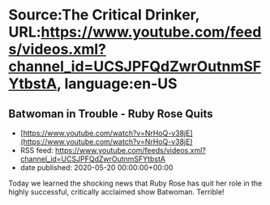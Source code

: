 # Source:The Critical Drinker, URL:https://www.youtube.com/feeds/videos.xml?channel_id=UCSJPFQdZwrOutnmSFYtbstA, language:en-US

## Batwoman in Trouble - Ruby Rose Quits
 - [https://www.youtube.com/watch?v=NrHoQ-v38jE](https://www.youtube.com/watch?v=NrHoQ-v38jE)
 - RSS feed: https://www.youtube.com/feeds/videos.xml?channel_id=UCSJPFQdZwrOutnmSFYtbstA
 - date published: 2020-05-20 00:00:00+00:00

Today we learned the shocking news that Ruby Rose has quit her role in the highly successful, critically acclaimed show Batwoman. Terrible!

